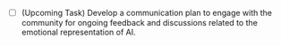 - [ ] (Upcoming Task) Develop a communication plan to engage with the community for ongoing feedback and discussions related to the emotional representation of AI.